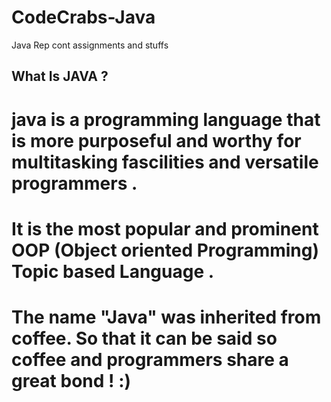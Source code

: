 # CodeCrabs-Java
Java Rep cont assignments and stuffs 
## What Is JAVA ?
# java is a programming language that is more purposeful and worthy for multitasking fascilities and versatile programmers . 
# It is the most popular and prominent OOP (Object oriented Programming) Topic based Language . 
# The name "Java" was inherited from coffee. So that it can be said so coffee and programmers share a great bond ! :)
